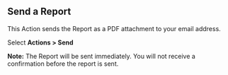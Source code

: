 ## Send a Report

This Action sends the Report as a PDF attachment to your email address.

Select **Actions > Send**

**Note:** The Report will be sent immediately. You will not receive a confirmation before the report is sent. 
